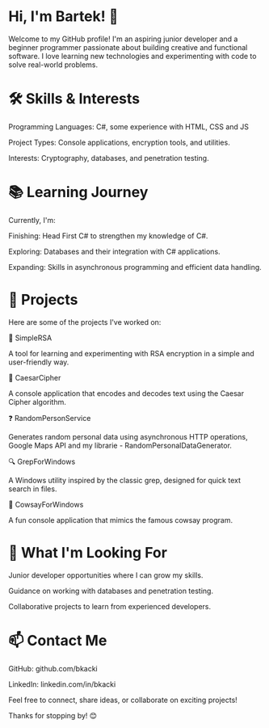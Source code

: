 # Hi, I'm Bartek! 👋

Welcome to my GitHub profile! I'm an aspiring junior developer and a beginner programmer passionate about building creative and functional software. I love learning new technologies and experimenting with code to solve real-world problems.

# 🛠️ Skills & Interests

Programming Languages: C#, some experience with HTML, CSS and JS

Project Types: Console applications, encryption tools, and utilities.

Interests: Cryptography, databases, and penetration testing.

# 📚 Learning Journey

Currently, I'm:

Finishing: Head First C# to strengthen my knowledge of C#.

Exploring: Databases and their integration with C# applications.

Expanding: Skills in asynchronous programming and efficient data handling.

# 🚀 Projects

Here are some of the projects I've worked on:

🔐 SimpleRSA

A tool for learning and experimenting with RSA encryption in a simple and user-friendly way.

🧮 CaesarCipher

A console application that encodes and decodes text using the Caesar Cipher algorithm.

❓ RandomPersonService

Generates random personal data using asynchronous HTTP operations, Google Maps API and my librarie - RandomPersonalDataGenerator.

🔍 GrepForWindows

A Windows utility inspired by the classic grep, designed for quick text search in files.

🐄 CowsayForWindows

A fun console application that mimics the famous cowsay program.

# 🌱 What I'm Looking For

Junior developer opportunities where I can grow my skills.

Guidance on working with databases and penetration testing.

Collaborative projects to learn from experienced developers.

# 📫 Contact Me

GitHub: github.com/bkacki

LinkedIn: linkedin.com/in/bkacki

Feel free to connect, share ideas, or collaborate on exciting projects!

Thanks for stopping by! 😊
